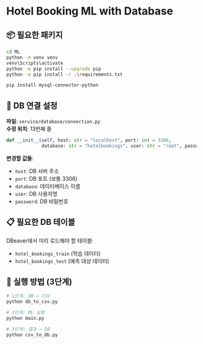 # Hotel Booking ML with Database

## 📦 필요한 패키지

```bash
cd ML
python -m venv venv
venv\Scripts\activate
python -m pip install --upgrade pip
python -m pip install -r .\requirements.txt

pip install mysql-connector-python
```
## 🔧 DB 연결 설정

**파일**: `service/database/connection.py`  
**수정 위치**: 13번째 줄

```python
def __init__(self, host: str = "localhost", port: int = 3306, 
             database: str = "hotalbookings", user: str = "root", password: str = "root1234"):
```

**변경할 값들**:
- `host`: DB 서버 주소
- `port`: DB 포트 (보통 3306)
- `database`: 데이터베이스 이름
- `user`: DB 사용자명
- `password`: DB 비밀번호

## 📋 필요한 DB 테이블

DBeaver에서 미리 로드해야 할 테이블:
- `hotel_bookings_train` (학습 데이터)
- `hotel_bookings_test` (예측 대상 데이터)

## 🚀 실행 방법 (3단계)

```bash
# 1단계: DB → CSV
python db_to_csv.py

# 2단계: ML 실행
python main.py

# 3단계: 결과 → DB
python csv_to_db.py
```

